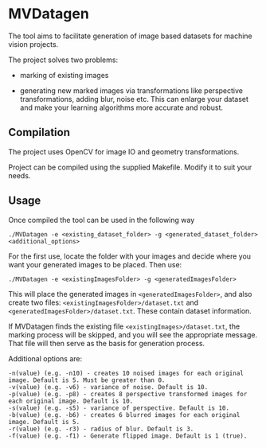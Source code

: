 # MVDatagen
The tool aims to facilitate generation of image based datasets for machine vision projects.

The project solves two problems:

- marking of existing images

- generating new marked images via transformations like perspective transformations, adding blur, noise etc. This can enlarge your dataset and make your learning algorithms more accurate and robust.

## Compilation

The project uses OpenCV for image IO and geometry transformations.

Project can be compiled using the supplied Makefile. Modify it to suit your needs.

## Usage

Once compiled the tool can be used in the following way

	./MVDatagen -e <existing_dataset_folder> -g <generated_dataset_folder> <additional_options>
	
For the first use, locate the folder with your images and decide where you want your generated images to be placed.
Then use: 

    ./MVDatagen -e <existingImagesFolder> -g <generatedImagesFolder>
This will place the generated images in `<generatedImagesFolder>`, and also create two files:
`<existingImagesFolder>/dataset.txt` and `<generatedImagesFolder>/dataset.txt`. These contain dataset information.

If MVDatagen finds the existing file `<existingImages>/dataset.txt`, the marking process will be skipped, and you will see the appropriate message. That file will then serve as the basis for generation process.

Additional options are:
	
    -n(value) (e.g. -n10) - creates 10 noised images for each original image. Default is 5. Must be greater than 0.
    -v(value) (e.g. -v6) - variance of noise. Default is 10.
    -p(value) (e.g. -p8) - creates 8 perspective transformed images for each original image. Default is 10.
    -s(value) (e.g. -s5) - variance of perspective. Default is 10.
    -b(value) (e.g. -b6) - creates 6 blurred images for each original image. Default is 5.
    -r(value) (e.g. -r3) - radius of blur. Default is 3.
    -f(value) (e.g. -f1) - Generate flipped image. Default is 1 (true).